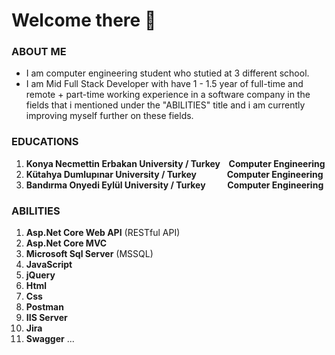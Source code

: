# Welcome there 👋

### ABOUT ME
* I am computer engineering student who stutied at 3 different school.
* I am Mid Full Stack Developer with have 1 - 1.5 year of full-time and remote + part-time working experience in a software company in the fields that i mentioned under the "ABILITIES" title
  and i am currently improving myself further on these fields.

### EDUCATIONS
1) <b>Konya Necmettin Erbakan University / Turkey &ensp; Computer Engineering </b>
2) <b>Kütahya Dumlupınar University / Turkey &emsp;&emsp;&emsp; Computer Engineering</b>
3) <b>Bandırma Onyedi Eylül University / Turkey &emsp;&emsp; Computer Engineering</b>

### ABILITIES
1) <b>Asp.Net Core Web API</b> (RESTful API)
2) <b>Asp.Net Core MVC</b>
3) <b>Microsoft Sql Server</b> (MSSQL)
4) <b>JavaScript</b>
5) <b>jQuery</b>
6) <b>Html</b>
7) <b>Css</b>
8) <b>Postman</b>
10) <b>IIS Server</b>
11) <b>Jira</b>
12) <b>Swagger</b> ...
